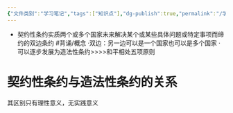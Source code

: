 ```yaml
---
{"文件类别":"学习笔记","tags":["知识点"],"dg-publish":true,"permalink":"/学习笔记studyup/知识点cheese/契约性条约/","dgPassFrontmatter":true,"noteIcon":"","created":"2024-09-23T22:19:18.019+08:00","updated":"2024-09-24T09:54:58.266+08:00"}
---
```


- 契约性条约实质两个或多个国家未来解决某个或某些具体问题或特定事项而缔约的双边条约 #背诵/概念 
·双边：另一边可以是一个国家也可以是多个国家
·可以逐步发展为造法性条约>>>>和平相处五项原则

# 契约性条约与造法性条约的关系
其区别只有理性意义，无实践意义